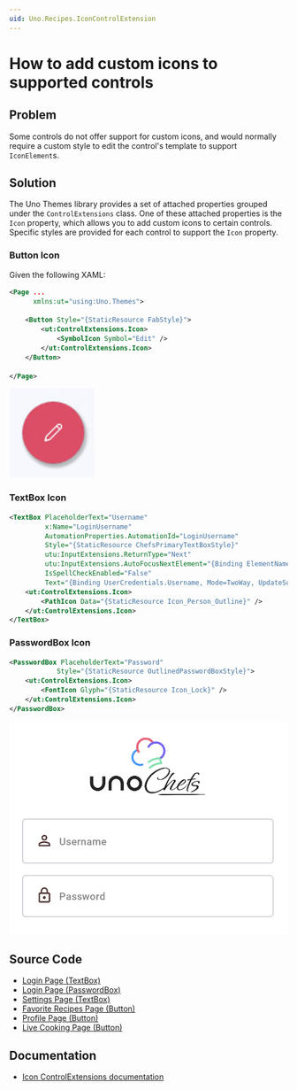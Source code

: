 ```yaml
---
uid: Uno.Recipes.IconControlExtension
---
```


# How to add custom icons to supported controls

## Problem

Some controls do not offer support for custom icons, and would normally require a custom style to edit the control's template to support `IconElement`s.

## Solution

The Uno Themes library provides a set of attached properties grouped under the `ControlExtensions` class. One of these attached properties is the `Icon` property, which allows you to add custom icons to certain controls. Specific styles are provided for each control to support the `Icon` property.

### Button Icon

Given the following XAML:

```xml
<Page ...
      xmlns:ut="using:Uno.Themes">

    <Button Style="{StaticResource FabStyle}">
        <ut:ControlExtensions.Icon>
            <SymbolIcon Symbol="Edit" />
        </ut:ControlExtensions.Icon>
    </Button>

</Page>
```

![FAB with Icon](../assets/fab-icon.png)

### TextBox Icon

```xml
<TextBox PlaceholderText="Username"
         x:Name="LoginUsername"
         AutomationProperties.AutomationId="LoginUsername"
         Style="{StaticResource ChefsPrimaryTextBoxStyle}"
         utu:InputExtensions.ReturnType="Next"
         utu:InputExtensions.AutoFocusNextElement="{Binding ElementName=LoginPassword}"
         IsSpellCheckEnabled="False"
         Text="{Binding UserCredentials.Username, Mode=TwoWay, UpdateSourceTrigger=PropertyChanged}">
    <ut:ControlExtensions.Icon>
        <PathIcon Data="{StaticResource Icon_Person_Outline}" />
    </ut:ControlExtensions.Icon>
</TextBox>
```

### PasswordBox Icon

```xml
<PasswordBox PlaceholderText="Password"
            Style="{StaticResource OutlinedPasswordBoxStyle}">
    <ut:ControlExtensions.Icon>
        <FontIcon Glyph="{StaticResource Icon_Lock}" />
    </ut:ControlExtensions.Icon>
</PasswordBox>
```

![Login Controls with Icon](../assets/login-icon.png)

## Source Code

- [Login Page (TextBox)](https://github.com/unoplatform/uno.chefs/blob/139edc9eab65b322e219efb7572583551c40ad32/Chefs/Views/LoginPage.xaml#L35-L37)
- [Login Page (PasswordBox)](https://github.com/unoplatform/uno.chefs/blob/139edc9eab65b322e219efb7572583551c40ad32/Chefs/Views/LoginPage.xaml#L60-L62)
- [Settings Page (TextBox)](https://github.com/unoplatform/uno.chefs/blob/139edc9eab65b322e219efb7572583551c40ad32/Chefs/Views/SettingsPage.xaml#L49-L52)
- [Favorite Recipes Page (Button)](https://github.com/unoplatform/uno.chefs/blob/139edc9eab65b322e219efb7572583551c40ad32/Chefs/Views/FavoriteRecipesPage.xaml#L57-L60)
- [Profile Page (Button)](https://github.com/unoplatform/uno.chefs/blob/139edc9eab65b322e219efb7572583551c40ad32/Chefs/Views/ProfilePage.xaml#L49-L52)
- [Live Cooking Page (Button)](https://github.com/unoplatform/uno.chefs/blob/139edc9eab65b322e219efb7572583551c40ad32/Chefs/Views/LiveCookingPage.xaml#L233-L235)

## Documentation

- [Icon ControlExtensions documentation](xref:Uno.Themes.Control.Extensions#icon)
